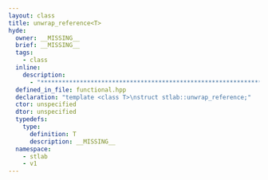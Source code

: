 ```yaml
---
layout: class
title: unwrap_reference<T>
hyde:
  owner: __MISSING__
  brief: __MISSING__
  tags:
    - class
  inline:
    description:
      - "***********************************************************************************************"
  defined_in_file: functional.hpp
  declaration: "template <class T>\nstruct stlab::unwrap_reference;"
  ctor: unspecified
  dtor: unspecified
  typedefs:
    type:
      definition: T
      description: __MISSING__
  namespace:
    - stlab
    - v1
---
```

